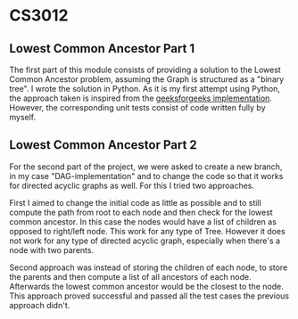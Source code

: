 # CS3012

## Lowest Common Ancestor Part 1
The first part of this module consists of providing a solution to the Lowest Common Ancestor problem, assuming the Graph is structured as a "binary tree".
I wrote the solution in Python. As it is my first attempt using Python, the approach taken is inspired from the [geeksforgeeks implementation](https://www.geeksforgeeks.org/lowest-common-ancestor-binary-tree-set-1/). However, the
corresponding unit tests consist of code written fully by myself.

## Lowest Common Ancestor Part 2
For the second part of the project, we were asked to create a new branch, in my case "DAG-implementation" and to change the code so that it works for directed acyclic graphs as well. For this I tried two approaches.

First I aimed to change the initial code as little as possible and to still compute the path from root to each node and then check for the lowest common ancestor. In this case the nodes would have a  list of children as opposed to right/left node. This work for any type of Tree. However it does not work for any type of directed acyclic graph, especially when there's a node with two parents.

Second approach was instead of storing the children of each node, to store the parents and then compute a list of all ancestors of each node. Afterwards the lowest common ancestor would be the closest to the node. This approach proved successful and passed all the test cases the previous approach didn't.
